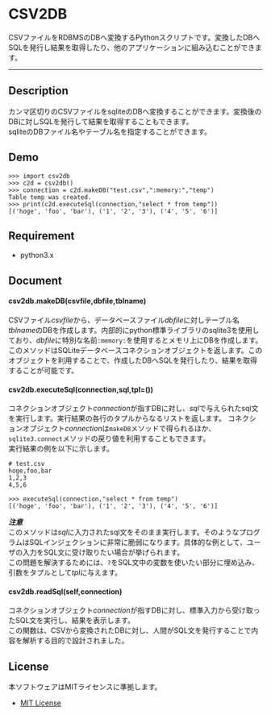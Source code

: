 # CSV2DB
CSVファイルをRDBMSのDBへ変換するPythonスクリプトです。変換したDBへSQLを発行し結果を取得したり、他のアプリケーションに組み込むことができます。  

---
## Description
カンマ区切りのCSVファイルをsqliteのDBへ変換することができます。変換後のDBに対しSQLを発行して結果を取得することもできます。  
sqliteのDBファイル名やテーブル名を指定することができます。

## Demo
```
>>> import csv2db
>>> c2d = csv2db()
>>> connection = c2d.makeDB("test.csv",":memory:","temp")
Table temp was created.
>>> print(c2d.executeSql(connection,"select * from temp"))
[('hoge', 'foo', 'bar'), ('1', '2', '3'), ('4', '5', '6')]
```

## Requirement
* python3.x

## Document
#### csv2db.makeDB(csvfile,dbfile,tblname)
CSVファイル*csvfile*から、データベースファイル*dbfile*に対しテーブル名*tblname*のDBを作成します。内部的にpython標準ライブラリのsqlite3を使用しており、*dbfile*に特別な名前`:memory:`を使用するとメモリ上にDBを作成します。  
このメソッドはSQLiteデータベースコネクションオブジェクトを返します。このオブジェクトを利用することで、作成したDBへSQLを発行したり、結果を取得することが可能です。

#### csv2db.executeSql(connection,sql,tpl=())
コネクションオブジェクト*connection*が指すDBに対し、*sql*で与えられたsql文を実行します。実行結果の各行のタプルからなるリストを返します。
コネクションオブジェクト*connection*は`makeDB`メソッドで得られるほか、`sqlite3.connect`メソッドの戻り値を利用することもできます。  
実行結果の例を以下に示します。  
```test.csv
# test.csv
hoge,foo,bar
1,2,3
4,5,6
```
```select * from temp
>>> executeSql(connection,"select * from temp")
[('hoge', 'foo', 'bar'), ('1', '2', '3'), ('4', '5', '6')]
```
***注意***  
このメソッドは*sql*に入力されたsql文をそのまま実行します。そのようなプログラムはSQLインジェクションに非常に脆弱になります。具体的な例として、ユーザの入力をSQL文に受け取りたい場合が挙げられます。  
この問題を解決するためには、`?`をSQL文中の変数を使いたい部分に埋め込み、引数をタプルとして*tpl*に与えます。

#### csv2db.readSql(self,connection)
コネクションオブジェクト*connection*が指すDBに対し、標準入力から受け取ったSQL文を実行し、結果を表示します。  
この関数は、CSVから変換されたDBに対し、人間がSQL文を発行することで内容を解析する目的で設計されました。

## License
本ソフトウェアはMITライセンスに準拠します。  
* [MIT License](http://opensource.org/licenses/mit-license.php)
